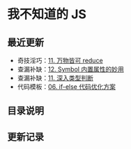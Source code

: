 # 我不知道的 JS

## 最近更新

- 奇技淫巧：[11. 万物皆可 reduce](/JS/uncanny-tricks/ch11)
- 查漏补缺：[12. Symbol 内置属性的妙用](/JS/check-for-gaps/ch12)
- 查漏补缺：[11. 深入类型判断](/JS/check-for-gaps/ch11)
- 代码模板：[06. if-else 代码优化方案](/JS/code-templates/ch06)

## 目录说明

<Info />

## 更新记录

<List type='JS'/>

